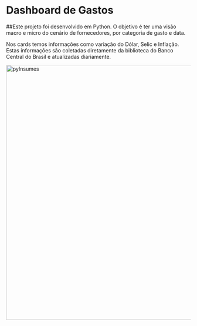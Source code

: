 # Dashboard de Gastos

##Este projeto foi desenvolvido em Python. O objetivo é ter uma visão macro e micro do cenário de fornecedores, por categoria de gasto e data.

Nos cards temos informações como variação do Dólar, Selic e Inflação. Estas informações são coletadas diretamente da biblioteca do Banco Central do Brasil e atualizadas diariamente.

<img width="693" alt="pyInsumes" src="https://github.com/cauangregui04/dashboardInsumes.py/assets/112584856/b1a03786-3491-4f69-a58e-cd6bd0db80f5">
